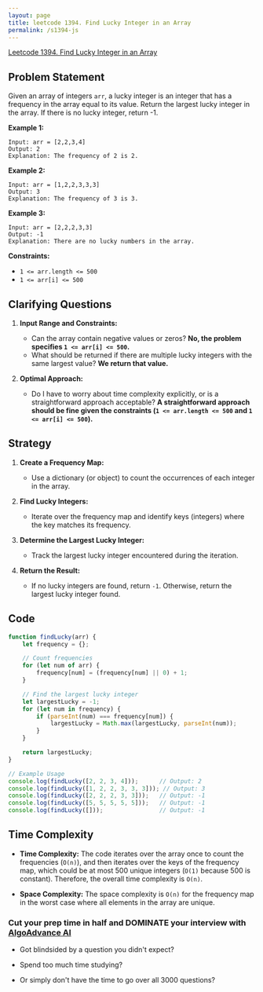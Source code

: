 ```yaml
---
layout: page
title: leetcode 1394. Find Lucky Integer in an Array
permalink: /s1394-js
---
```

[Leetcode 1394. Find Lucky Integer in an Array](https://algoadvance.github.io/algoadvance/l1394)
## Problem Statement

Given an array of integers `arr`, a lucky integer is an integer that has a frequency in the array equal to its value. Return the largest lucky integer in the array. If there is no lucky integer, return -1.

**Example 1:**
```
Input: arr = [2,2,3,4]
Output: 2
Explanation: The frequency of 2 is 2.
```

**Example 2:**
```
Input: arr = [1,2,2,3,3,3]
Output: 3
Explanation: The frequency of 3 is 3.
```

**Example 3:**
```
Input: arr = [2,2,2,3,3]
Output: -1
Explanation: There are no lucky numbers in the array.
```

**Constraints:**
- `1 <= arr.length <= 500`
- `1 <= arr[i] <= 500`

## Clarifying Questions

1. **Input Range and Constraints:**
   - Can the array contain negative values or zeros? **No, the problem specifies `1 <= arr[i] <= 500`.**
   - What should be returned if there are multiple lucky integers with the same largest value? **We return that value.**

2. **Optimal Approach:**
   - Do I have to worry about time complexity explicitly, or is a straightforward approach acceptable? **A straightforward approach should be fine given the constraints (`1 <= arr.length <= 500` and `1 <= arr[i] <= 500`).**

## Strategy

1. **Create a Frequency Map:**
   - Use a dictionary (or object) to count the occurrences of each integer in the array.

2. **Find Lucky Integers:**
   - Iterate over the frequency map and identify keys (integers) where the key matches its frequency.

3. **Determine the Largest Lucky Integer:**
   - Track the largest lucky integer encountered during the iteration.

4. **Return the Result:**
   - If no lucky integers are found, return `-1`. Otherwise, return the largest lucky integer found.

## Code

```javascript
function findLucky(arr) {
    let frequency = {};

    // Count frequencies
    for (let num of arr) {
        frequency[num] = (frequency[num] || 0) + 1;
    }

    // Find the largest lucky integer
    let largestLucky = -1;
    for (let num in frequency) {
        if (parseInt(num) === frequency[num]) {
            largestLucky = Math.max(largestLucky, parseInt(num));
        }
    }

    return largestLucky;
}

// Example Usage
console.log(findLucky([2, 2, 3, 4]));      // Output: 2
console.log(findLucky([1, 2, 2, 3, 3, 3])); // Output: 3
console.log(findLucky([2, 2, 2, 3, 3]));   // Output: -1
console.log(findLucky([5, 5, 5, 5, 5]));   // Output: -1
console.log(findLucky([]));                // Output: -1
```

## Time Complexity

- **Time Complexity:** The code iterates over the array once to count the frequencies (`O(n)`), and then iterates over the keys of the frequency map, which could be at most 500 unique integers (`O(1)` because 500 is constant). Therefore, the overall time complexity is `O(n)`.

- **Space Complexity:** The space complexity is `O(n)` for the frequency map in the worst case where all elements in the array are unique.


### Cut your prep time in half and DOMINATE your interview with [AlgoAdvance AI](https://algoAdvance.com)

- Got blindsided by a question you didn't expect?

- Spend too much time studying?

- Or simply don't have the time to go over all 3000 questions?

